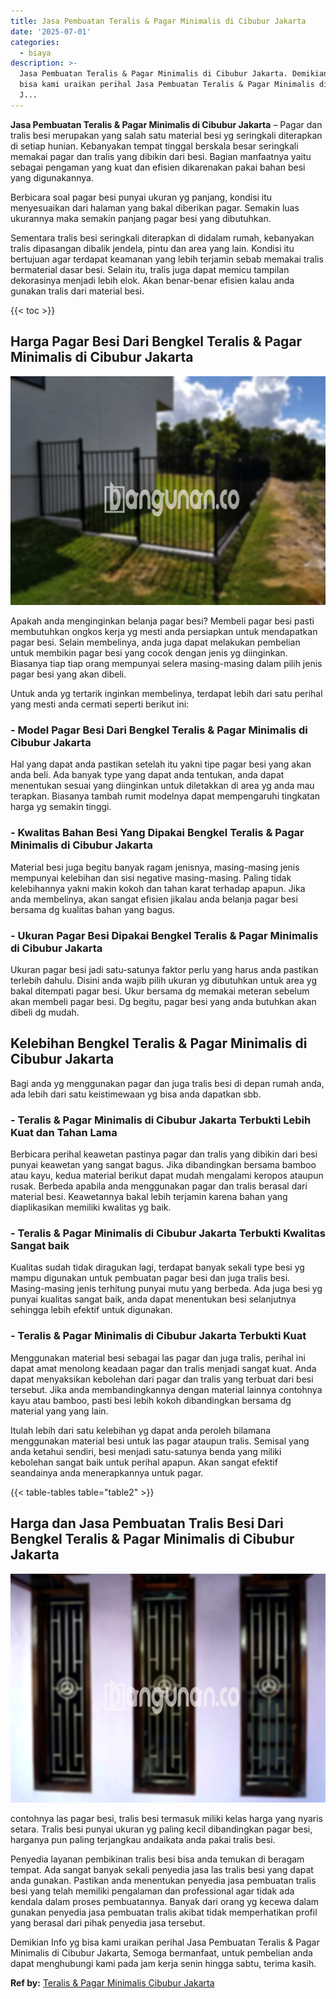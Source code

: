 ```yaml
---
title: Jasa Pembuatan Teralis & Pagar Minimalis di Cibubur Jakarta
date: '2025-07-01'
categories:
  - biaya
description: >-
  Jasa Pembuatan Teralis & Pagar Minimalis di Cibubur Jakarta. Demikian Info yg
  bisa kami uraikan perihal Jasa Pembuatan Teralis & Pagar Minimalis di Cibubur
  J...
---
```


**Jasa Pembuatan Teralis & Pagar Minimalis di Cibubur Jakarta** – Pagar dan tralis besi merupakan yang salah satu material besi yg seringkali diterapkan di setiap hunian. Kebanyakan tempat tinggal berskala besar seringkali memakai pagar dan tralis yang dibikin dari besi. Bagian manfaatnya yaitu sebagai pengaman yang kuat dan efisien dikarenakan pakai bahan besi yang digunakannya.

Berbicara soal pagar besi punyai ukuran yg panjang, kondisi itu menyesuaikan dari halaman yang bakal diberikan pagar. Semakin luas ukurannya maka semakin panjang pagar besi yang dibutuhkan.

Sementara tralis besi seringkali diterapkan di didalam rumah, kebanyakan tralis dipasangan dibalik jendela, pintu dan area yang lain. Kondisi itu bertujuan agar terdapat keamanan yang lebih terjamin sebab memakai tralis bermaterial dasar besi. Selain itu, tralis juga dapat memicu tampilan dekorasinya menjadi lebih elok. Akan benar-benar efisien kalau anda gunakan tralis dari material besi.

{{< toc >}}

## Harga Pagar Besi Dari Bengkel Teralis & Pagar Minimalis di Cibubur Jakarta

![Jasa Pembuatan Teralis & Pagar Minimalis di Cibubur Jakarta](/images/pagar-minimalis-murah-54.png)

Apakah anda menginginkan belanja pagar besi? Membeli pagar besi pasti membutuhkan ongkos kerja yg mesti anda persiapkan untuk mendapatkan pagar besi. Selain membelinya, anda juga dapat melakukan pembelian untuk membikin pagar besi yang cocok dengan jenis yg diinginkan. Biasanya tiap tiap orang mempunyai selera masing-masing dalam pilih jenis pagar besi yang akan dibeli.

Untuk anda yg tertarik inginkan membelinya, terdapat lebih dari satu perihal yang mesti anda cermati seperti berikut ini:
### \- Model Pagar Besi Dari Bengkel Teralis & Pagar Minimalis di Cibubur Jakarta

Hal yang dapat anda pastikan setelah itu yakni tipe pagar besi yang akan anda beli. Ada banyak type yang dapat anda tentukan, anda dapat menentukan sesuai yang diinginkan untuk diletakkan di area yg anda mau terapkan. Biasanya tambah rumit modelnya dapat mempengaruhi tingkatan harga yg semakin tinggi.

### \- Kwalitas Bahan Besi Yang Dipakai Bengkel Teralis & Pagar Minimalis di Cibubur Jakarta

Material besi juga begitu banyak ragam jenisnya, masing-masing jenis mempunyai kelebihan dan sisi negative masing-masing. Paling tidak kelebihannya yakni makin kokoh dan tahan karat terhadap apapun. Jika anda membelinya, akan sangat efisien jikalau anda belanja pagar besi bersama dg kualitas bahan yang bagus.

### \- Ukuran Pagar Besi Dipakai Bengkel Teralis & Pagar Minimalis di Cibubur Jakarta

Ukuran pagar besi jadi satu-satunya faktor perlu yang harus anda pastikan terlebih dahulu. Disini anda wajib pilih ukuran yg dibutuhkan untuk area yg bakal ditempati pagar besi. Ukur bersama dg memakai meteran sebelum akan membeli pagar besi. Dg begitu, pagar besi yang anda butuhkan akan dibeli dg mudah.

## Kelebihan Bengkel Teralis & Pagar Minimalis di Cibubur Jakarta

Bagi anda yg menggunakan pagar dan juga tralis besi di depan rumah anda, ada lebih dari satu keistimewaan yg bisa anda dapatkan sbb.

### \- Teralis & Pagar Minimalis di Cibubur Jakarta Terbukti Lebih Kuat dan Tahan Lama

Berbicara perihal keawetan pastinya pagar dan tralis yang dibikin dari besi punyai keawetan yang sangat bagus. Jika dibandingkan bersama bamboo atau kayu, kedua material berikut dapat mudah mengalami keropos ataupun rusak. Berbeda apabila anda menggunakan pagar dan tralis berasal dari material besi. Keawetannya bakal lebih terjamin karena bahan yang diaplikasikan memiliki kwalitas yg baik.

### \- Teralis & Pagar Minimalis di Cibubur Jakarta Terbukti Kwalitas Sangat baik

Kualitas sudah tidak diragukan lagi, terdapat banyak sekali type besi yg mampu digunakan untuk pembuatan pagar besi dan juga tralis besi. Masing-masing jenis terhitung punyai mutu yang berbeda. Ada juga besi yg punyai kualitas sangat baik, anda dapat menentukan besi selanjutnya sehingga lebih efektif untuk digunakan.

### \- Teralis & Pagar Minimalis di Cibubur Jakarta Terbukti Kuat

Menggunakan material besi sebagai las pagar dan juga tralis, perihal ini dapat amat menolong keadaan pagar dan tralis menjadi sangat kuat. Anda dapat menyaksikan kebolehan dari pagar dan tralis yang terbuat dari besi tersebut. Jika anda membandingkannya dengan material lainnya contohnya kayu atau bamboo, pasti besi lebih kokoh dibandingkan bersama dg material yang yang lain.

Itulah lebih dari satu kelebihan yg dapat anda peroleh bilamana menggunakan material besi untuk las pagar ataupun tralis. Semisal yang anda ketahui sendiri, besi menjadi satu-satunya benda yang miliki kebolehan sangat baik untuk perihal apapun. Akan sangat efektif seandainya anda menerapkannya untuk pagar.

{{< table-tables table="table2" >}}

## Harga dan Jasa Pembuatan Tralis Besi Dari Bengkel Teralis & Pagar Minimalis di Cibubur Jakarta

![Jasa Pembuatan Teralis & Pagar Minimalis di Cibubur Jakarta](/images/teralis-minimalis-murah-40.png)

contohnya las pagar besi, tralis besi termasuk miliki kelas harga yang nyaris setara. Tralis besi punyai ukuran yg paling kecil dibandingkan pagar besi, harganya pun paling terjangkau andaikata anda pakai tralis besi.

Penyedia layanan pembikinan tralis besi bisa anda temukan di beragam tempat. Ada sangat banyak sekali penyedia jasa las tralis besi yang dapat anda gunakan. Pastikan anda menentukan penyedia jasa pembuatan tralis besi yang telah memiliki pengalaman dan professional agar tidak ada kendala dalam proses pembuatannya. Banyak dari orang yg kecewa dalam gunakan penyedia jasa pembuatan tralis akibat tidak memperhatikan profil yang berasal dari pihak penyedia jasa tersebut.

Demikian Info yg bisa kami uraikan perihal Jasa Pembuatan Teralis & Pagar Minimalis di Cibubur Jakarta, Semoga bermanfaat, untuk pembelian anda dapat menghubungi kami pada jam kerja senin hingga sabtu, terima kasih.

**Ref by:** [Teralis & Pagar Minimalis Cibubur Jakarta](https://id.wikipedia.org/wiki/Teralis)
